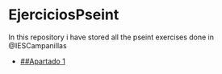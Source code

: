 # EjerciciosPseint
In this repository i have stored all the pseint exercises done in @IESCampanillas

* [##Apartado 1](https://github.com/FESEVA/EjerciciosPseint/tree/main/Apartado%201)
